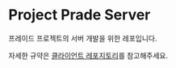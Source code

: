 # Project Prade Server

프레이드 프로젝트의 서버 개발을 위한 레포입니다.

자세한 규약은 [클라이언트 레포지토리](https://github.com/ka-organization/prade-client)를 참고해주세요.

